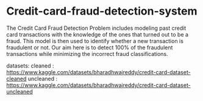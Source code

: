 # Credit-card-fraud-detection-system
The Credit Card Fraud Detection Problem includes modeling past credit card transactions with  the knowledge of the ones that turned out to be a fraud. This model is then used to identify  whether a new transaction is fraudulent or not. Our aim here is to detect 100% of the  fraudulent transactions while minimizing the incorrect fraud classifications.

datasets: cleaned     : https://www.kaggle.com/datasets/bharadhwajreddy/credit-card-dataset-cleaned
          uncleaned   : https://www.kaggle.com/datasets/bharadhwajreddy/credit-card-dataset-uncleaned
